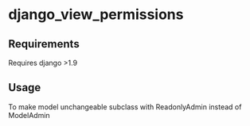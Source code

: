 # django_view_permissions

## Requirements
Requires django >1.9

## Usage
To make model unchangeable subclass with ReadonlyAdmin instead of ModelAdmin
